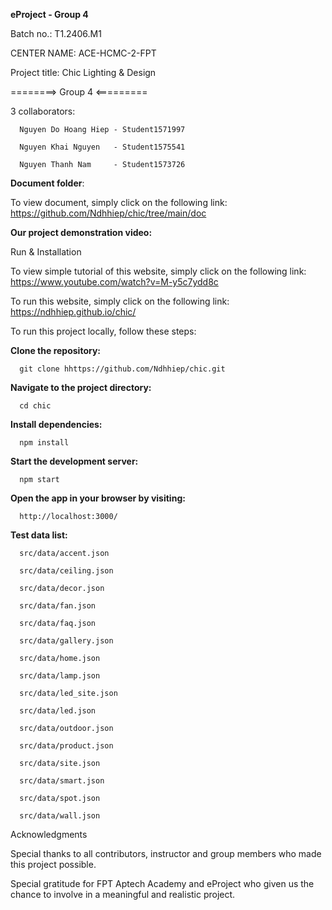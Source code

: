__eProject - Group 4__

Batch no.: T1.2406.M1

CENTER NAME: ACE-HCMC-2-FPT

Project title: Chic Lighting & Design

========> Group 4 <=========

3 collaborators:

      Nguyen Do Hoang Hiep - Student1571997
      
      Nguyen Khai Nguyen   - Student1575541
      
      Nguyen Thanh Nam     - Student1573726

__Document folder__:

To view document, simply click on the following link: https://github.com/Ndhhiep/chic/tree/main/doc
      
__Our project demonstration video:__

Run & Installation

To view simple tutorial of this website, simply click on the following link:
      https://www.youtube.com/watch?v=M-y5c7ydd8c

To run this website, simply click on the following link:
      https://ndhhiep.github.io/chic/
      
To run this project locally, follow these steps:

__Clone the repository:__

      git clone hhttps://github.com/Ndhhiep/chic.git

__Navigate to the project directory:__

      cd chic

__Install dependencies:__

      npm install

__Start the development server:__

      npm start

__Open the app in your browser by visiting:__

      http://localhost:3000/

__Test data list:__

      src/data/accent.json

      src/data/ceiling.json

      src/data/decor.json

      src/data/fan.json

      src/data/faq.json

      src/data/gallery.json

      src/data/home.json

      src/data/lamp.json

      src/data/led_site.json

      src/data/led.json

      src/data/outdoor.json

      src/data/product.json

      src/data/site.json

      src/data/smart.json

      src/data/spot.json

      src/data/wall.json

Acknowledgments

Special thanks to all contributors, instructor and group members who made this project possible.

Special gratitude for FPT Aptech Academy and eProject who given us the chance to involve in a meaningful and realistic project.

